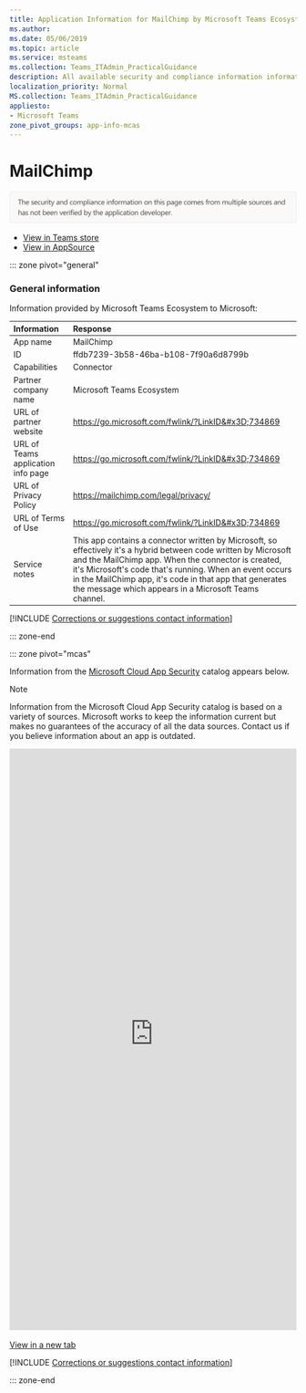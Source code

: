 ```yaml
---
title: Application Information for MailChimp by Microsoft Teams Ecosystem
ms.author: 
ms.date: 05/06/2019
ms.topic: article
ms.service: msteams
ms.collection: Teams_ITAdmin_PracticalGuidance
description: All available security and compliance information information for MailChimp, its data handling policies, its Microsoft Cloud App Security app catalog information, and security/compliance information in the CSA STAR registry.
localization_priority: Normal
MS.collection: Teams_ITAdmin_PracticalGuidance
appliesto:
- Microsoft Teams
zone_pivot_groups: app-info-mcas
---
```

# MailChimp

<p></p><img alt="Non-attested image" src="./images/unattested.png" width="650"/>

* <a href="https://teams.microsoft.com/l/app/ffdb7239-3b58-46ba-b108-7f90a6d8799b" target="_blank">View in Teams store</a>
* <a href="https://appsource.microsoft.com/en-us/product/office/WA104381547" target="_blank">View in AppSource</a>

::: zone pivot="general"

### General information

Information provided by Microsoft Teams Ecosystem to Microsoft:

| **Information** | **Response** |
|:----------------|:-------------|
| App name | MailChimp |
| ID | ffdb7239-3b58-46ba-b108-7f90a6d8799b |
| Capabilities | Connector |
| Partner company name | Microsoft Teams Ecosystem |
| URL of partner website | <https://go.microsoft.com/fwlink/?LinkID&#x3D;734869> |
| URL of Teams application info page | <https://go.microsoft.com/fwlink/?LinkID&#x3D;734869> |
| URL of Privacy Policy | <https://mailchimp.com/legal/privacy/> |
| URL of Terms of Use | <https://go.microsoft.com/fwlink/?LinkID&#x3D;734869> |
| Service notes | This app contains a connector written by Microsoft, so effectively it&#x27;s a hybrid between code written by Microsoft and the MailChimp app. When the connector is created, it&#x27;s Microsoft&#x27;s code that&#x27;s running. When an event occurs in the MailChimp app, it&#x27;s code in that app that generates the message which appears in a Microsoft Teams channel. |

 [!INCLUDE [Corrections or suggestions contact information](./includes/corrections-or-suggestions.md)]

::: zone-end


::: zone pivot="mcas"

Information from the [Microsoft Cloud App Security](https://www.microsoft.com/en-us/enterprise-mobility-security/cloud-app-security) catalog appears below.

> [!NOTE]
> Information from the Microsoft Cloud App Security catalog is based on a variety of sources. Microsoft works to keep the information current but makes no guarantees of the accuracy of all the data sources. Contact us if you believe information about an app is outdated.

<iframe height='1020' title='Microsoft Cloud App Security Information' src='https://3ca685143b5b46b4b0e5266dadf2e97c.codepen.website/#/dashboard/13355' frameborder='no'  style='width: 100%;'></iframe>

<a href="https://3ca685143b5b46b4b0e5266dadf2e97c.codepen.website/#/dashboard/13355" target="_blank">View in a new tab</a>

[!INCLUDE [Corrections or suggestions contact information](./includes/corrections-or-suggestions.md)]

::: zone-end

